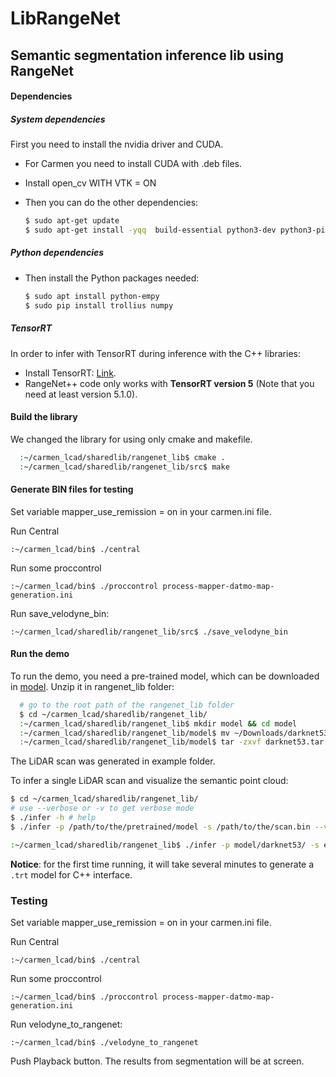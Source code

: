# LibRangeNet

## Semantic segmentation inference lib using RangeNet

#### Dependencies

##### System dependencies
First you need to install the nvidia driver and CUDA. 

- For Carmen you need to install CUDA with .deb files.

- Install open_cv WITH VTK = ON

- Then you can do the other dependencies:

  ```sh
  $ sudo apt-get update 
  $ sudo apt-get install -yqq  build-essential python3-dev python3-pip apt-utils git cmake libboost-all-dev libyaml-cpp-dev libopencv-dev
  ```
  
##### Python dependencies

- Then install the Python packages needed:

  ```sh
  $ sudo apt install python-empy
  $ sudo pip install trollius numpy
  ```
  
##### TensorRT

In order to infer with TensorRT during inference with the C++ libraries:

- Install TensorRT: [Link](https://developer.nvidia.com/tensorrt).
- RangeNet++ code only works with **TensorRT version 5** (Note that you need at least version 5.1.0).

#### Build the library
We changed the library for using only cmake and makefile.

```sh
  :~/carmen_lcad/sharedlib/rangenet_lib$ cmake .
  :~/carmen_lcad/sharedlib/rangenet_lib/src$ make
```
#### Generate BIN files for testing

Set variable mapper_use_remission = on in your carmen.ini file.

Run Central
```
:~/carmen_lcad/bin$ ./central
```

Run some proccontrol
```
:~/carmen_lcad/bin$ ./proccontrol process-mapper-datmo-map-generation.ini
```

Run save_velodyne_bin:
```
:~/carmen_lcad/sharedlib/rangenet_lib/src$ ./save_velodyne_bin
```


#### Run the demo

To run the demo, you need a pre-trained model, which can be downloaded in [model](http://www.ipb.uni-bonn.de/html/projects/semantic_suma/darknet53.tar.gz). Unzip it in rangenet_lib folder:

```sh
  # go to the root path of the rangenet_lib folder
  $ cd ~/carmen_lcad/sharedlib/rangenet_lib/
  :~/carmen_lcad/sharedlib/rangenet_lib$ mkdir model && cd model
  :~/carmen_lcad/sharedlib/rangenet_lib/model$ mv ~/Downloads/darknet53.tar.gz .
  :~/carmen_lcad/sharedlib/rangenet_lib/model$ tar -zxvf darknet53.tar.gz
```

The LiDAR scan was generated in example folder.

To infer a single LiDAR scan and visualize the semantic point cloud:

  ```sh
  $ cd ~/carmen_lcad/sharedlib/rangenet_lib/
  # use --verbose or -v to get verbose mode
  $ ./infer -h # help
  $ ./infer -p /path/to/the/pretrained/model -s /path/to/the/scan.bin --verbose

  :~/carmen_lcad/sharedlib/rangenet_lib$ ./infer -p model/darknet53/ -s example/1542360697.155346.bin --verbose #example

  ```

**Notice**: for the first time running, it will take several minutes to generate a `.trt` model for C++ interface.


### Testing

Set variable mapper_use_remission = on in your carmen.ini file.

Run Central
```
:~/carmen_lcad/bin$ ./central
```

Run some proccontrol
```
:~/carmen_lcad/bin$ ./proccontrol process-mapper-datmo-map-generation.ini
```

Run velodyne_to_rangenet:
```
:~/carmen_lcad/bin$ ./velodyne_to_rangenet
```

Push Playback button. The results from segmentation will be at screen.
